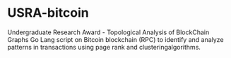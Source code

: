 # USRA-bitcoin
Undergraduate Research Award - Topological Analysis of BlockChain Graphs
​Go Lang​ script on Bitcoin ​blockchain​ (RPC) to identify and analyze patterns in transactions using​ page rank ​and ​clustering​ algorithms.
